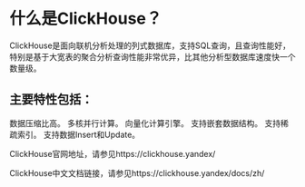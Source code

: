 # 什么是ClickHouse？

ClickHouse是面向联机分析处理的列式数据库，支持SQL查询，且查询性能好，特别是基于大宽表的聚合分析查询性能非常优异，比其他分析型数据库速度快一个数量级。

## 主要特性包括：
数据压缩比高。
多核并行计算。
向量化计算引擎。
支持嵌套数据结构。
支持稀疏索引。
支持数据Insert和Update。
 
ClickHouse官网地址，请参见https://clickhouse.yandex/

ClickHouse中文文档链接，请参见https://clickhouse.yandex/docs/zh/

